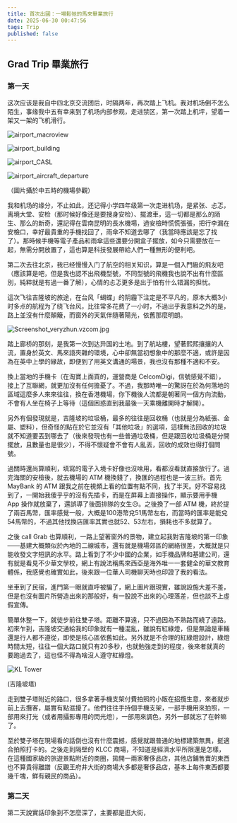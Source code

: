 ```yaml
---
title: 首次出國：一場鬆弛的馬來畢業旅行
date: 2025-06-30 00:47:56
tags: Trip
published: false
---
```


## Grad Trip 畢業旅行

### 第一天

这次应该是我自中四北京交流团后，时隔两年，再次踏上飞机。我对机场倒不怎么陌生，事缘我中五有幸来到了机场内部参观，走进禁区，第一次踏上机坪，望着一架又一架的飞机滑行。

![airport_macroview](airport_macroview.jpg)

![airport_building](airport_building.jpg)

![airport_CASL](airport_CASL.jpg)

![airport_aircraft_departure](airport_aircraft_departure.jpg)

（圖片攝於中五時的機場參觀）



我和机场的缘分，不止如此，还记得小学四年级第一次走进机场，是紧张、忐忑，离境大堂、安检（那时候好像还是要搜身安检）、擺渡車，這一切都是那么的陌生、那么的新奇，還記得在雲南昆明的長水機場，過安檢時慌慌張張，把行李漏在安檢口，幸好最貴重的手機找回了，雨傘不知道去哪了（我當時應該是忘了找了）。那時候手機等電子產品和雨傘這些還要分開盒子擺放，如今只需要放在一起，無需分開放置了，這也算是科技發展帶給人們一種無形的便利吧。

第二次去往北京，我已经慢慢入门了航空的相关知识，算是一個入門級的飛友吧（應該算是吧，但是我也認不出飛機型號，不同型號的飛機我也說不出有什麼區別，純粹就是有過一番了解），心情的忐忑更多是出于怕有什么错漏的担忧。

這次飞往吉隆坡的旅途，在台风「蝴蝶」的阴霾下注定是不平凡的，原本大概3小时多点的航程为了绕飞台风，比往常多花费了一小时，不過出乎我意料之外的是，路上並沒有什麼顛簸，而窗外的天氣伴隨著陽光，依舊那麼明朗。

![Screenshot_veryzhun.vzcom.jpg](Screenshot_veryzhun.vzcom.jpg)

踏上廊桥的那刻，是我第一次到达异国的土地。到了航站樓，望著熙熙攘攘的人流，置身於英文、馬來語夾雜的環境，心中卻無當初想象中的那麼不適，或許是因為在英中上學的緣故，即便到了用英文溝通的場景，我也沒有那種不適和不安。

換上當地的手機卡（在淘寶上面買的，運營商是 CelcomDigi，信號感覺不錯），接上了互聯網，就更加沒有任何擔憂了。不過，我那時唯一的驚訝在於為何落地的區域這麼多人來來往往，換在香港機場，你下機後人流都是朝著同一個方向流動，不會有人坐在椅子上等待（這個困惑直到我最後一天乘機離開時才解開）。

另外有個發現就是，吉隆坡的垃圾桶，最多的往往是回收桶（也就是分為紙張、金屬、塑料），但奇怪的點在於它並沒有「其他垃圾」的選項，這樣無法回收的垃圾就不知道要丟到哪去了（後來發現也有一些普通垃圾桶，但是跟回收垃圾桶是分開擺放，且數量也是很少），不得不懷疑會不會有人亂丟，回收的成效也得打個問號。

過關時還尚算順利，填寫的電子入境卡好像也沒啥用，看都沒看就直接放行了。過完海關的安檢後，就去機場的 ATM 機換錢了，換匯的過程也是一波三折。首先 MayBank 的 ATM 跟我之前在視頻上看的位置有點不同，找了半天。好不容易找到了，一開始我傻乎乎的沒有先插卡，而是在屏幕上直接操作，顯示要用手機 App 操作就放棄了，還誤導了後面排隊的女生😥。之後換了一部 ATM 機，終於提了兩百馬幣，匯率感覺一般，大概是100港幣兌51馬幣左右，而當時的匯率是能兌54馬幣的，不過其他找換店匯率其實也就52、53左右，損耗也不多就算了。

之後 call Grab 也算順利，一路上望著窗外的景物，建立起我對吉隆坡的第一印象——基建大概類似於內地的二線城市，還有就是機場郊區的網絡很差，大概就是只能收發文字短訊的水平。路上看到了不少中國的企業，如手機品牌和基建公司，還有就是看見不少華文學校，網上有說法稱馬來西亞是海外唯一一套健全的華文教育體係，我感覺也確實如此，後來跟一位華人司機聊天時也印證了我的看法。

坐車到了民宿，進門第一眼就直呼被騙了，網上圖片跟現實，雖說設施大差不差，但是也沒有圖片所營造出來的那般好，有一股說不出來的心理落差，但也談不上虛假宣傳。

簡單休整一下，就徒步前往雙子塔。距離不算遠，只不過因為不熟路而繞了遠路。初來乍到，吉隆坡交通給我的印象就有一種混亂，雖說有紅綠燈，但是無論是車輛還是行人都不遵從，即使是核心區依舊如此。另外就是不合理的紅綠燈設計，綠燈時間太短，往往一個大路口就只有20多秒，也就勉強走到的程度，後來者就真的要跑過去了，這也怪不得為啥沒人遵守紅綠燈。

![KL Tower](KL-Tower.jpg)

(吉隆坡塔)

走到雙子塔附近的路口，很多拿著手機支架付費拍照的小販在招攬生意，來者就步前上去攬客，屬實有點滋擾了。他們往往手持個手機支架，一部手機用來拍照，一部用來打光（或者用攝影專用的閃光燈），一部用來調色，另外一部就忘了在幹嘛了。

至於雙子塔在現場看的話倒也沒有什麼震撼，感覺就跟普通的地標建築無異，挺適合拍照打卡的。之後走到隔壁的 KLCC 商場，不知道是經濟水平所限還是怎樣，在這種國家級的旅遊景點附近的商圈，拋開一兩家奢侈品店，其他店鋪售賣的東西也不算貴得離譜（反觀王府井大街的商場大多都是奢侈品店，基本上每件東西都要幾千塊，鮮有親民的商品）。

### 第二天

第二天說實話印象到不怎麼深了，主要都是逛大街，



